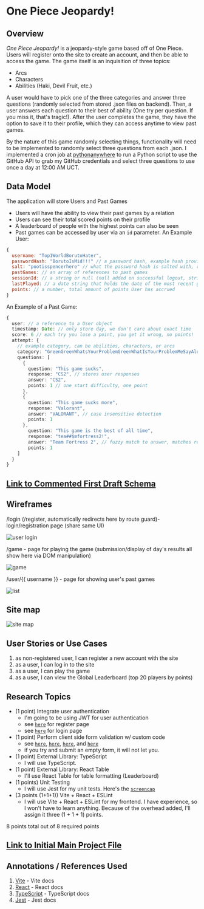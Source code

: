 # One Piece Jeopardy! 

## Overview

*One Piece Jeopardy!* is a jeopardy-style game based off of One Piece. Users will register onto the site to create an account, and then be able to access the game. The game itself is an inquisition of three topics:
* Arcs
* Characters
* Abilities (Haki, Devil Fruit, etc.)

A user would have to pick one of the three categories and answer three questions (randomly selected from stored .json files on backend). Then, a user answers each question to their best of ability (One try per question. If you miss it, that's tragic!). After the user completes the game, they have the option to save it to their profile, which they can access anytime to view past games.

By the nature of this game randomly selecting things, functionality will need to be implemented to randomly select three questions from each .json. I implemented a cron job at [pythonanywhere](https://www.pythonanywhere.com) to run a Python script to use the GitHub API to grab my GitHub credentials and select three questions to use once a day at 12:00 AM UCT. 

## Data Model

The application will store Users and Past Games 

* Users will have the ability to view their past games by a relation
* Users can see their total scored points on their profile
* A leaderboard of people with the highest points can also be seen
* Past games can be accessed by user via an `id` parameter.
An Example User:

```javascript
{
  username: "Top1WorldBorutoHater",
  passwordHash: "BorutoIsMid!!!" // a password hash, example hash provided
  salt: "pootisspencerhere" // what the password hash is salted with, randomly generated per user
  pastGames: // an array of references to past games
  sessionId: // a string or null (null added on successful logout, string added as a randomly generated string on successful login)
  lastPlayed: // a date string that holds the date of the most recent game the user has played (null if hasn't played a game yet)
  points: // a number, total amount of points User has accrued
}
```

An Example of a Past Game:

```typescript
{
  user: // a reference to a User object
  timestamp: Date: // only store day, we don't care about exact time
  score: 6 // each try you lose a point, you get it wrong, no points!
  attempt: {
    // example category, can be abilities, characters, or arcs
    category: "GreenGreenWhatsYourProblemGreenWhatIsYourProblemMeSayAloneRampMeSayAloneRamp"
    questions: [
      {
        question: "This game sucks",
        response: "CS2", // stores user responses
        answer: "CS2",
        points: 1 // one start difficulty, one point
      },
      {
        question: "This game sucks more",
        response: "Valorant",
        answer: "VALORANT", // case insensitive detection
        points: 1
      },
        question: "This game is the best of all time",
        response: "tea##$mfortress2!",
        answer: "Team Fortress 2", // fuzzy match to answer, matches result
        points: 1
    ]
  }
}
```


## [Link to Commented First Draft Schema](backend/db.ts) 

## Wireframes

/login (/register, automatically redirects here by route guard)- login/registration page (share same UI)

![user login](documentation/login.jpg)

/game - page for playing the game (submission/display of day's results all show here via DOM manipulation)

![game](documentation/game.jpg)

/user/{{ username }} - page for showing user's past games

![list](documentation/profile.jpg)

## Site map

![site map](documentation/site-map.jpg)

## User Stories or Use Cases

1. as non-registered user, I can register a new account with the site
2. as a user, I can log in to the site
4. as a user, I can play the game
3. as a user, I can view the Global Leaderboard (top 20 players by points)

## Research Topics

* (1 point) Integrate user authentication
    * I'm going to be using JWT for user authentication
    * see <code>[here](frontend/src/views/Register/Register.tsx)</code> for register page
    * see <code>[here](frontend/src/views/Login/Login.tsx)</code> for login page
* (1 point) Perform client side form validation w/ custom code
    * see <code>[here](frontend/src/views/Register/Register.tsx)</code>, <code>[here](frontend/src/views/Login/Login.tsx)</code>, <code>[here](frontend/src/components/Profile/ChangeUsername.tsx)</code>, and <code>[here](frontend/src/components/Profile/ChangeAvatar.tsx)</code>
    * if you try and submit an empty form, it will not let you.
* (1 point) External Library: TypeScript
    * I will use TypeScript.
* (1 point) External Library: React Table
    * I'll use React Table for table formatting (Leaderboard)
* (1 points) Unit Testing
    * I will use Jest for my unit tests. Here's the <code>[screencap](documentation/test-suite.png)</code>
* (3 points (1+1+1)) Vite + React + ESLint
    * I will use Vite + React + ESLint for my frontend. I have experience, so I won't have to learn anything. Because of the overhead added, I'll assign it three (1 + 1 + 1) points.

8 points total out of 8 required points


## [Link to Initial Main Project File](backend/app.ts)

## Annotations / References Used

1. [Vite](https://vitejs.dev/guide/)  -    Vite docs
2. [React](https://react.dev/reference/react) - React docs
3. [TypeScript](https://www.typescriptlang.org/docs/handbook/intro.html)  -  TypeScript docs
4. [Jest](https://jestjs.io/docs/getting-started)  -  Jest docs

